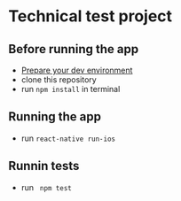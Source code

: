 # Technical test project

## Before running the app
- [Prepare your dev environment](https://facebook.github.io/react-native/docs/getting-started.html)
- clone this repository 
- run ```npm install``` in terminal

## Running the app
- run ```react-native run-ios```

## Runnin tests 
- run ``` npm test```
